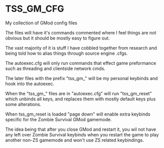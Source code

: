 # TSS_GM_CFG
My collection of GMod config files

The files will have it's commands commented where I feel things are not obvious but it should be mostly easy to figure out.

The vast majority of it is stuff I have cobbled together from research and being told how to alias things through source engine .cfgs.

The autoexec.cfg will only run commands that effect game preformance such as threading and clientside network cmds.

The later files with the prefix "tss_gm_" will be my personal keybinds and hook into the autoexec.

When the "tss_gm_" files are in "autoexec.cfg" will run "tss_gm_reset" which unbinds all keys, and replaces them with mostly default keys plus some alterations.

When tss_gm_reset is loaded "page down" will enable extra keybinds specific for the Zombie Survival GMod gamemode.

The idea being that after you close GMod and restart it, you wil not have any left over Zombie Survival keybinds when you restart the game to play another non-ZS gamemode 
and won't use ZS related keybindings.
